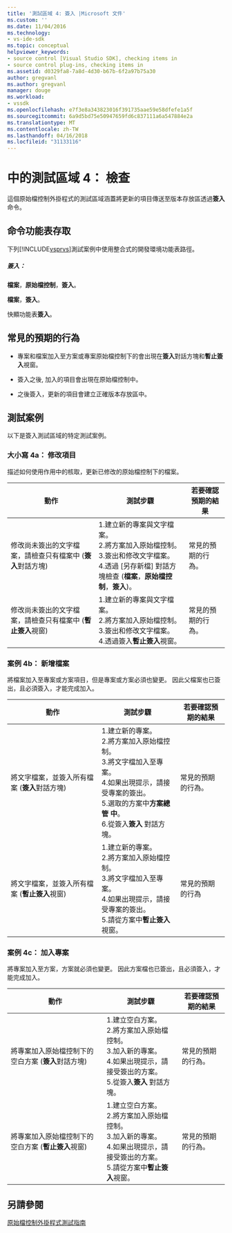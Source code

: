 ```yaml
---
title: '測試區域 4: 簽入 |Microsoft 文件'
ms.custom: ''
ms.date: 11/04/2016
ms.technology:
- vs-ide-sdk
ms.topic: conceptual
helpviewer_keywords:
- source control [Visual Studio SDK], checking items in
- source control plug-ins, checking items in
ms.assetid: d0329fa8-7a8d-4d30-b67b-6f2a97b75a30
author: gregvanl
ms.author: gregvanl
manager: douge
ms.workload:
- vssdk
ms.openlocfilehash: e7f3e8a343823016f391735aae59e58dfefe1a5f
ms.sourcegitcommit: 6a9d5bd75e50947659fd6c837111a6a547884e2a
ms.translationtype: MT
ms.contentlocale: zh-TW
ms.lasthandoff: 04/16/2018
ms.locfileid: "31133116"
---
```

# <a name="test-area-4-check-in"></a>中的測試區域 4： 檢查
這個原始檔控制外掛程式的測試區域涵蓋將更新的項目傳送至版本存放區透過**簽入**命令。  
  
## <a name="command-menu-access"></a>命令功能表存取  
 下列[!INCLUDE[vsprvs](../../code-quality/includes/vsprvs_md.md)]測試案例中使用整合式的開發環境功能表路徑。  
  
##### <a name="check-in"></a>簽入：  
 **檔案**，**原始檔控制**，**簽入**。  
  
 **檔案**，**簽入**。  
  
 快顯功能表**簽入**。  
  
## <a name="common-expected-behavior"></a>常見的預期的行為  
  
-   專案和檔案加入至方案或專案原始檔控制下的會出現在**簽入**對話方塊和**暫止簽入**視窗。  
  
-   簽入之後, 加入的項目會出現在原始檔控制中。  
  
-   之後簽入，更新的項目會建立正確版本存放區中。  
  
## <a name="test-cases"></a>測試案例  
 以下是簽入測試區域的特定測試案例。  
  
### <a name="case-4a-modified-items"></a>大小寫 4a： 修改項目  
 描述如何使用作用中的核取，更新已修改的原始檔控制下的檔案。  
  
|動作|測試步驟|若要確認預期的結果|  
|------------|----------------|--------------------------------|  
|修改尚未簽出的文字檔案，請檢查只有檔案中 (**簽入**對話方塊)|1.建立新的專案與文字檔案。<br />2.將方案加入原始檔控制。<br />3.簽出和修改文字檔案。<br />4.透過 [另存新檔] 對話方塊檢查 (**檔案**，**原始檔控制**，**簽入**)。|常見的預期的行為。|  
|修改尚未簽出的文字檔案，請檢查只有檔案中 (**暫止簽入**視窗)|1.建立新的專案與文字檔案。<br />2.將方案加入原始檔控制。<br />3.簽出和修改文字檔案。<br />4.透過簽入**暫止簽入**視窗。|常見的預期的行為。|  
  
### <a name="case-4b-adding-files"></a>案例 4b： 新增檔案  
 將檔案加入至專案或方案項目，但是專案或方案必須也變更。 因此父檔案也已簽出，且必須簽入，才能完成加入。  
  
|動作|測試步驟|若要確認預期的結果|  
|------------|----------------|--------------------------------|  
|將文字檔案，並簽入所有檔案 (**簽入**對話方塊)|1.建立新的專案。<br />2.將方案加入原始檔控制。<br />3.將文字檔加入至專案。<br />4.如果出現提示，請接受專案的簽出。<br />5.選取的方案中**方案總管 中**。<br />6.從簽入**簽入** 對話方塊。|常見的預期的行為。|  
|將文字檔案，並簽入所有檔案 (**暫止簽入**視窗)|1.建立新的專案。<br />2.將方案加入原始檔控制。<br />3.將文字檔加入至專案。<br />4.如果出現提示，請接受專案的簽出。<br />5.請從方案中**暫止簽入**視窗。|常見的預期的行為|  
  
### <a name="case-4c-adding-projects"></a>案例 4c： 加入專案  
 將專案加入至方案，方案就必須也變更。 因此方案檔也已簽出，且必須簽入，才能完成加入。  
  
|動作|測試步驟|若要確認預期的結果|  
|------------|----------------|--------------------------------|  
|將專案加入原始檔控制下的空白方案 (**簽入**對話方塊)|1.建立空白方案。<br />2.將方案加入原始檔控制。<br />3.加入新的專案。<br />4.如果出現提示，請接受簽出的方案。<br />5.從簽入**簽入** 對話方塊。|常見的預期的行為。|  
|將專案加入原始檔控制下的空白方案 (**暫止簽入**視窗)|1.建立空白方案。<br />2.將方案加入原始檔控制。<br />3.加入新的專案。<br />4.如果出現提示，請接受簽出的方案。<br />5.請從方案中**暫止簽入**視窗。|常見的預期的行為。|  
  
## <a name="see-also"></a>另請參閱  
 [原始檔控制外掛程式測試指南](../../extensibility/internals/test-guide-for-source-control-plug-ins.md)